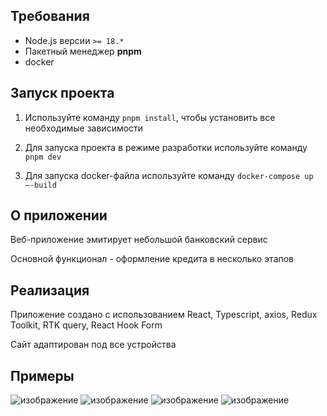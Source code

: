 ## Требования

- Node.js версии `>= 18.*`
- Пакетный менеджер **pnpm**
- docker

## Запуск проекта

1. Используйте команду `pnpm install`, чтобы установить все необходимые зависимости

2. Для запуска проекта в режиме разработки используйте команду `pnpm dev`

3. Для запуска docker-файла используйте команду `docker-compose up –-build`

## О приложении

Веб-приложение эмитирует небольшой банковский сервис

Основной функционал - оформление кредита в несколько этапов

## Реализация

Приложение создано с использованием React, Typescript, axios, Redux Toolkit, RTK query, React Hook Form

Сайт адаптирован под все устройства

## Примеры

![изображение](https://github.com/user-attachments/assets/8552c6cd-282c-4449-a5af-fd232cc52739)
![изображение](https://github.com/user-attachments/assets/85119de7-58a5-410a-a582-476eb77d8007)
![изображение](https://github.com/user-attachments/assets/427cd0f7-e803-471d-8736-3dfbaca9ff43)
![изображение](https://github.com/user-attachments/assets/d391ac6e-2f57-4ffb-80db-e1a91801eebf)
